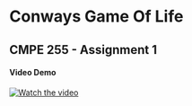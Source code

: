 # Conways Game Of Life
## CMPE 255 - Assignment 1

#### Video Demo
[![Watch the video](https://github.com/sjkchang/Conways-GPT/mq3.jpg)](https://youtu.be/nfPTJaWg1gw)